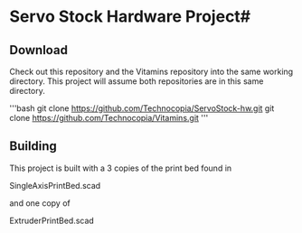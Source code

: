 # Servo Stock Hardware Project#

## Download ##

Check out this repository and the Vitamins repository into the same working directory. 
This project will assume both repositories are in this same directory. 

'''bash
git clone https://github.com/Technocopia/ServoStock-hw.git
git clone https://github.com/Technocopia/Vitamins.git
'''

## Building ##

This project is built with a 3 copies of the print bed found in 

SingleAxisPrintBed.scad 

and one copy of

ExtruderPrintBed.scad